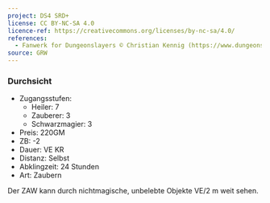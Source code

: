 ```yaml
---
project: DS4 SRD+
license: CC BY-NC-SA 4.0
licence-ref: https://creativecommons.org/licenses/by-nc-sa/4.0/
references: 
  - Fanwerk for Dungeonslayers © Christian Kennig (https://www.dungeonslayers.net/)
source: GRW
---
```


### Durchsicht

- Zugangsstufen:
  - Heiler: 7
  - Zauberer: 3
  - Schwarzmagier: 3
- Preis: 220GM
- ZB: -2
- Dauer: VE KR
- Distanz: Selbst
- Abklingzeit: 24 Stunden
- Art: Zaubern

Der ZAW kann durch nichtmagische, unbelebte Objekte VE/2 m weit sehen.

